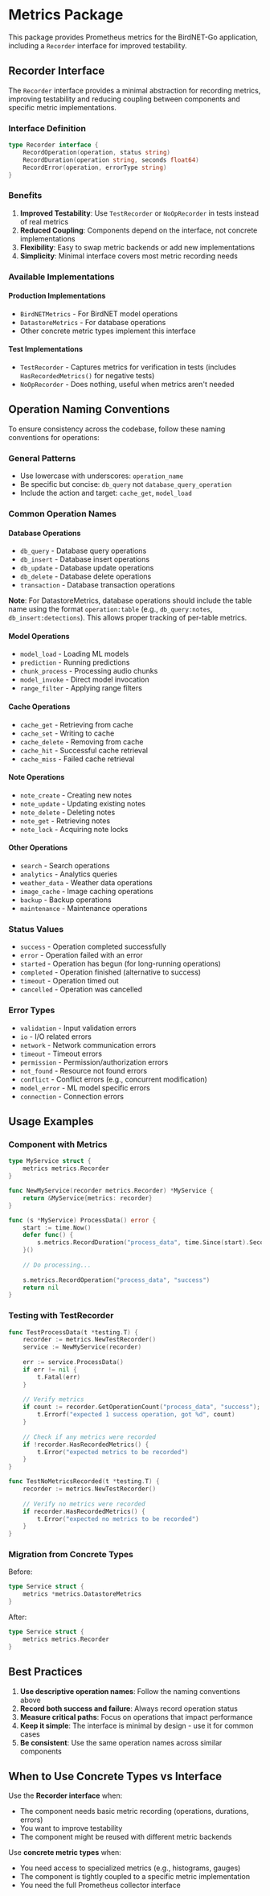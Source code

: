 # Metrics Package

This package provides Prometheus metrics for the BirdNET-Go application, including a `Recorder` interface for improved testability.

## Recorder Interface

The `Recorder` interface provides a minimal abstraction for recording metrics, improving testability and reducing coupling between components and specific metric implementations.

### Interface Definition

```go
type Recorder interface {
    RecordOperation(operation, status string)
    RecordDuration(operation string, seconds float64)
    RecordError(operation, errorType string)
}
```

### Benefits

1. **Improved Testability**: Use `TestRecorder` or `NoOpRecorder` in tests instead of real metrics
2. **Reduced Coupling**: Components depend on the interface, not concrete implementations
3. **Flexibility**: Easy to swap metric backends or add new implementations
4. **Simplicity**: Minimal interface covers most metric recording needs

### Available Implementations

#### Production Implementations
- `BirdNETMetrics` - For BirdNET model operations
- `DatastoreMetrics` - For database operations
- Other concrete metric types implement this interface

#### Test Implementations
- `TestRecorder` - Captures metrics for verification in tests (includes `HasRecordedMetrics()` for negative tests)
- `NoOpRecorder` - Does nothing, useful when metrics aren't needed

## Operation Naming Conventions

To ensure consistency across the codebase, follow these naming conventions for operations:

### General Patterns
- Use lowercase with underscores: `operation_name`
- Be specific but concise: `db_query` not `database_query_operation`
- Include the action and target: `cache_get`, `model_load`

### Common Operation Names

#### Database Operations
- `db_query` - Database query operations
- `db_insert` - Database insert operations
- `db_update` - Database update operations
- `db_delete` - Database delete operations
- `transaction` - Database transaction operations

**Note**: For DatastoreMetrics, database operations should include the table name using the format `operation:table` (e.g., `db_query:notes`, `db_insert:detections`). This allows proper tracking of per-table metrics.

#### Model Operations
- `model_load` - Loading ML models
- `prediction` - Running predictions
- `chunk_process` - Processing audio chunks
- `model_invoke` - Direct model invocation
- `range_filter` - Applying range filters

#### Cache Operations
- `cache_get` - Retrieving from cache
- `cache_set` - Writing to cache
- `cache_delete` - Removing from cache
- `cache_hit` - Successful cache retrieval
- `cache_miss` - Failed cache retrieval

#### Note Operations
- `note_create` - Creating new notes
- `note_update` - Updating existing notes
- `note_delete` - Deleting notes
- `note_get` - Retrieving notes
- `note_lock` - Acquiring note locks

#### Other Operations
- `search` - Search operations
- `analytics` - Analytics queries
- `weather_data` - Weather data operations
- `image_cache` - Image caching operations
- `backup` - Backup operations
- `maintenance` - Maintenance operations

### Status Values
- `success` - Operation completed successfully
- `error` - Operation failed with an error
- `started` - Operation has begun (for long-running operations)
- `completed` - Operation finished (alternative to success)
- `timeout` - Operation timed out
- `cancelled` - Operation was cancelled

### Error Types
- `validation` - Input validation errors
- `io` - I/O related errors
- `network` - Network communication errors
- `timeout` - Timeout errors
- `permission` - Permission/authorization errors
- `not_found` - Resource not found errors
- `conflict` - Conflict errors (e.g., concurrent modification)
- `model_error` - ML model specific errors
- `connection` - Connection errors

## Usage Examples

### Component with Metrics

```go
type MyService struct {
    metrics metrics.Recorder
}

func NewMyService(recorder metrics.Recorder) *MyService {
    return &MyService{metrics: recorder}
}

func (s *MyService) ProcessData() error {
    start := time.Now()
    defer func() {
        s.metrics.RecordDuration("process_data", time.Since(start).Seconds())
    }()
    
    // Do processing...
    
    s.metrics.RecordOperation("process_data", "success")
    return nil
}
```

### Testing with TestRecorder

```go
func TestProcessData(t *testing.T) {
    recorder := metrics.NewTestRecorder()
    service := NewMyService(recorder)
    
    err := service.ProcessData()
    if err != nil {
        t.Fatal(err)
    }
    
    // Verify metrics
    if count := recorder.GetOperationCount("process_data", "success"); count != 1 {
        t.Errorf("expected 1 success operation, got %d", count)
    }
    
    // Check if any metrics were recorded
    if !recorder.HasRecordedMetrics() {
        t.Error("expected metrics to be recorded")
    }
}

func TestNoMetricsRecorded(t *testing.T) {
    recorder := metrics.NewTestRecorder()
    
    // Verify no metrics were recorded
    if recorder.HasRecordedMetrics() {
        t.Error("expected no metrics to be recorded")
    }
}
```

### Migration from Concrete Types

Before:
```go
type Service struct {
    metrics *metrics.DatastoreMetrics
}
```

After:
```go
type Service struct {
    metrics metrics.Recorder
}
```

## Best Practices

1. **Use descriptive operation names**: Follow the naming conventions above
2. **Record both success and failure**: Always record operation status
3. **Measure critical paths**: Focus on operations that impact performance
4. **Keep it simple**: The interface is minimal by design - use it for common cases
5. **Be consistent**: Use the same operation names across similar components

## When to Use Concrete Types vs Interface

Use the **Recorder interface** when:
- The component needs basic metric recording (operations, durations, errors)
- You want to improve testability
- The component might be reused with different metric backends

Use **concrete metric types** when:
- You need access to specialized metrics (e.g., histograms, gauges)
- The component is tightly coupled to a specific metric implementation
- You need the full Prometheus collector interface